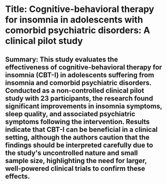 # Title: Cognitive-behavioral therapy for insomnia in adolescents with comorbid psychiatric disorders: A clinical pilot study

## Summary: This study evaluates the effectiveness of cognitive-behavioral therapy for insomnia (CBT-I) in adolescents suffering from insomnia and comorbid psychiatric disorders. Conducted as a non-controlled clinical pilot study with 23 participants, the research found significant improvements in insomnia symptoms, sleep quality, and associated psychiatric symptoms following the intervention. Results indicate that CBT-I can be beneficial in a clinical setting, although the authors caution that the findings should be interpreted carefully due to the study's uncontrolled nature and small sample size, highlighting the need for larger, well-powered clinical trials to confirm these effects.